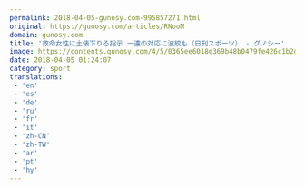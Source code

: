 ```yaml
---
permalink: 2018-04-05-gunosy.com-995857271.html
original: https://gunosy.com/articles/RNooM
domain: gunosy.com
title: '救命女性に土俵下りる指示 一連の対応に波紋も（日刊スポーツ） - グノシー'
image: https://contents.gunosy.com/4/5/0365ee6018e369b48b0479fe426c1b2d_content.jpg
date: 2018-04-05 01:24:07
category: sport
translations: 
 - 'en'
 - 'es'
 - 'de'
 - 'ru'
 - 'fr'
 - 'it'
 - 'zh-CN'
 - 'zh-TW'
 - 'ar'
 - 'pt'
 - 'hy'
---
```


